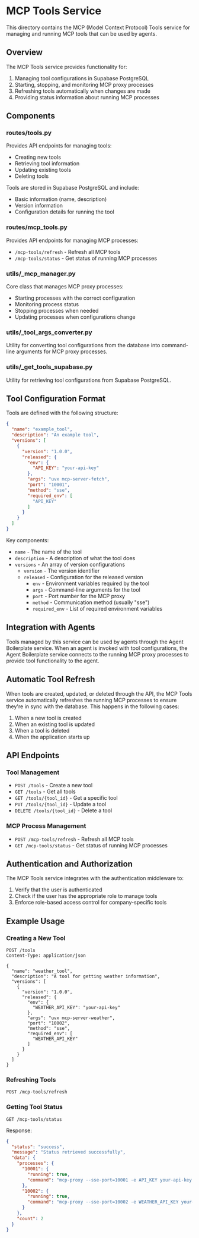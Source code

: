 # MCP Tools Service

This directory contains the MCP (Model Context Protocol) Tools service for managing and running MCP tools that can be used by agents.

## Overview

The MCP Tools service provides functionality for:

1. Managing tool configurations in Supabase PostgreSQL
2. Starting, stopping, and monitoring MCP proxy processes
3. Refreshing tools automatically when changes are made
4. Providing status information about running MCP processes

## Components

### routes/tools.py

Provides API endpoints for managing tools:

- Creating new tools
- Retrieving tool information
- Updating existing tools
- Deleting tools

Tools are stored in Supabase PostgreSQL and include:
- Basic information (name, description)
- Version information
- Configuration details for running the tool

### routes/mcp_tools.py

Provides API endpoints for managing MCP processes:

- `/mcp-tools/refresh` - Refresh all MCP tools
- `/mcp-tools/status` - Get status of running MCP processes

### utils/_mcp_manager.py

Core class that manages MCP proxy processes:

- Starting processes with the correct configuration
- Monitoring process status
- Stopping processes when needed
- Updating processes when configurations change

### utils/_tool_args_converter.py

Utility for converting tool configurations from the database into command-line arguments for MCP proxy processes.

### utils/_get_tools_supabase.py

Utility for retrieving tool configurations from Supabase PostgreSQL.

## Tool Configuration Format

Tools are defined with the following structure:

```json
{
  "name": "example_tool",
  "description": "An example tool",
  "versions": [
    {
      "version": "1.0.0",
      "released": {
        "env": {
          "API_KEY": "your-api-key"
        },
        "args": "uvx mcp-server-fetch",
        "port": "10001",
        "method": "sse",
        "required_env": [
          "API_KEY"
        ]
      }
    }
  ]
}
```

Key components:

- `name` - The name of the tool
- `description` - A description of what the tool does
- `versions` - An array of version configurations
  - `version` - The version identifier
  - `released` - Configuration for the released version
    - `env` - Environment variables required by the tool
    - `args` - Command-line arguments for the tool
    - `port` - Port number for the MCP proxy
    - `method` - Communication method (usually "sse")
    - `required_env` - List of required environment variables

## Integration with Agents

Tools managed by this service can be used by agents through the Agent Boilerplate service. When an agent is invoked with tool configurations, the Agent Boilerplate service connects to the running MCP proxy processes to provide tool functionality to the agent.

## Automatic Tool Refresh

When tools are created, updated, or deleted through the API, the MCP Tools service automatically refreshes the running MCP processes to ensure they're in sync with the database. This happens in the following cases:

1. When a new tool is created
2. When an existing tool is updated
3. When a tool is deleted
4. When the application starts up

## API Endpoints

### Tool Management

- `POST /tools` - Create a new tool
- `GET /tools` - Get all tools
- `GET /tools/{tool_id}` - Get a specific tool
- `PUT /tools/{tool_id}` - Update a tool
- `DELETE /tools/{tool_id}` - Delete a tool

### MCP Process Management

- `POST /mcp-tools/refresh` - Refresh all MCP tools
- `GET /mcp-tools/status` - Get status of running MCP processes

## Authentication and Authorization

The MCP Tools service integrates with the authentication middleware to:

1. Verify that the user is authenticated
2. Check if the user has the appropriate role to manage tools
3. Enforce role-based access control for company-specific tools

## Example Usage

### Creating a New Tool

```http
POST /tools
Content-Type: application/json

{
  "name": "weather_tool",
  "description": "A tool for getting weather information",
  "versions": [
    {
      "version": "1.0.0",
      "released": {
        "env": {
          "WEATHER_API_KEY": "your-api-key"
        },
        "args": "uvx mcp-server-weather",
        "port": "10002",
        "method": "sse",
        "required_env": [
          "WEATHER_API_KEY"
        ]
      }
    }
  ]
}
```

### Refreshing Tools

```http
POST /mcp-tools/refresh
```

### Getting Tool Status

```http
GET /mcp-tools/status
```

Response:
```json
{
  "status": "success",
  "message": "Status retrieved successfully",
  "data": {
    "processes": {
      "10001": {
        "running": true,
        "command": "mcp-proxy --sse-port=10001 -e API_KEY your-api-key -- uvx mcp-server-fetch"
      },
      "10002": {
        "running": true,
        "command": "mcp-proxy --sse-port=10002 -e WEATHER_API_KEY your-api-key -- uvx mcp-server-weather"
      }
    },
    "count": 2
  }
}